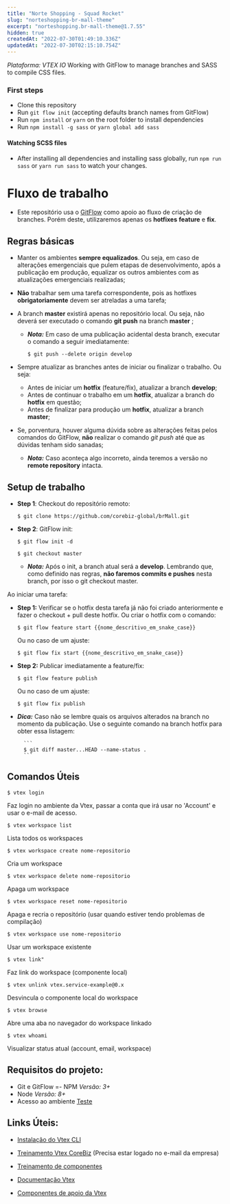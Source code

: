```yaml
---
title: "Norte Shopping - Squad Rocket"
slug: "norteshopping-br-mall-theme"
excerpt: "norteshopping.br-mall-theme@1.7.55"
hidden: true
createdAt: "2022-07-30T01:49:10.336Z"
updatedAt: "2022-07-30T02:15:10.754Z"
---
```

*Plataforma: VTEX IO*
Working with GitFlow to manage branches and SASS to compile CSS files.

### First steps
- Clone this repository
- Run ```git flow init``` (accepting defaults branch names from GitFlow)
- Run ```npm install``` or ```yarn``` on the root folder to install dependencies
- Run ```npm install -g sass``` or ```yarn global add sass```

#### Watching SCSS files
- After installing all dependencies and installing sass globally, run ```npm run sass``` or ```yarn run sass``` to watch your changes.

# Fluxo de trabalho

- Este repositório usa o [GitFlow](https://danielkummer.github.io/git-flow-cheatsheet/index.html) como apoio ao fluxo de criação de branches. Porém deste, utilizaremos apenas os **hotfixes** **feature** e **fix**.

## Regras básicas

- Manter os ambientes **sempre equalizados**. Ou seja, em caso de alterações emergenciais que pulem etapas de desenvolvimento, após a publicação em produção, equalizar os outros ambientes com as atualizações emergenciais realizadas;

- **Não** trabalhar sem uma tarefa correspondente, pois as hotfixes **obrigatoriamente** devem ser atreladas a uma tarefa;

- A branch **master** existirá apenas no repositório local. Ou seja, não deverá ser executado o comando **git push** na branch **master** ;

	- ***Nota:*** Em caso de uma publicação acidental desta branch, executar o comando a seguir imediatamente:
		
		```
		$ git push --delete origin develop
		```


- Sempre atualizar as branches antes de iniciar ou finalizar o trabalho. Ou seja:
	- Antes de iniciar um **hotfix** (feature/fix), atualizar a branch **develop**;
	- Antes de continuar o trabalho em um **hotfix**, atualizar a branch do **hotfix** em questão;
	- Antes de finalizar para produção um **hotfix**, atualizar a branch **master**;

- Se, porventura, houver alguma dúvida sobre as alterações feitas pelos comandos do GitFlow, **não** realizar o comando *git push* até que as dúvidas tenham sido sanadas;

	- ***Nota:*** Caso aconteça algo incorreto, ainda teremos a versão no **remote repository** intacta.

## Setup de trabalho

- **Step 1**: Checkout do repositório remoto:
	
	```
	$ git clone https://github.com/corebiz-global/brMall.git
	```

- **Step 2**: GitFlow init:
	
	```
	$ git flow init -d
	```

	
	```
	$ git checkout master
	```

	- ***Nota:*** Após o init, a branch atual será a **develop**. Lembrando que, como definido nas regras, **não faremos commits e pushes** nesta branch, por isso o git checkout master.



Ao iniciar uma tarefa:

- **Step 1:** Verificar se o hotfix desta tarefa já não foi criado anteriormente e fazer o checkout + pull deste hotfix. Ou criar o hotfix com o comando:

	```
	$ git flow feature start {{nome_descritivo_em_snake_case}}
	```
	Ou no caso de um ajuste:
	```
	$ git flow fix start {{nome_descritivo_em_snake_case}}
	```

- **Step 2:** Publicar imediatamente a feature/fix:

	```
	$ git flow feature publish
	```
	Ou no caso de um ajuste:

	```
	$ git flow fix publish
	```

- ***Dica:*** Caso não se lembre quais os arquivos alterados na branch no momento da publicação. Use o seguinte comando na branch hotfix para obter essa listagem:
	
		```
		$ git diff master...HEAD --name-status .
		```

## Comandos Úteis



	$ vtex login

Faz login no ambiente da Vtex, passar a conta que irá usar no 'Account' e usar o e-mail de acesso.

	$ vtex workspace list
Lista todos os workspaces

	$ vtex workspace create nome-repositorio
	
Cria um workspace

	$ vtex workspace delete nome-repositorio
	
Apaga um workspace

	$ vtex workspace reset nome-repositorio

Apaga e recria o repositório (usar quando estiver tendo problemas de compilação)

	$ vtex workspace use nome-repositorio

Usar um workspace existente

	$ vtex link"	

Faz link do workspace (componente local)

	$ vtex unlink vtex.service-example@0.x

Desvincula o componente local do workspace 

	$ vtex browse

Abre uma aba no navegador do workspace linkado

	$ vtex whoami

Visualizar status atual (account, email, workspace)

## Requisitos do projeto:

- Git e GitFlow
=- NPM *Versão: 3+*
- Node *Versão: 8+*
- Acesso ao ambiente [Teste](https://norteshopping.myvtex.com)

## Links Úteis:

- [Instalação do Vtex CLI](https://vtex.io/docs/recipes/development/vtex-io-cli-installation-and-command-reference/)

- [Treinamento Vtex CoreBiz](https://www.youtube.com/watch?v=nH16vQvD0Mg) (Precisa estar logado no e-mail da empresa)

- [Treinamento de componentes](https://lab.github.com/vtex-trainings/store-framework)

- [Documentação Vtex](https://developers.vtex.com/docs)

- [Componentes de apoio da Vtex](https://github.com/vtex-apps)